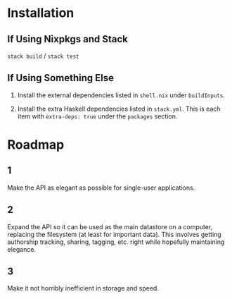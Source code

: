 # Installation

## If Using Nixpkgs and Stack

`stack build` / `stack test`

## If Using Something Else

1. Install the external dependencies listed in `shell.nix` under `buildInputs`.

2. Install the extra Haskell dependencies listed in `stack.yml`. This is each item with `extra-deps: true` under the `packages` section.

# Roadmap

## 1

Make the API as elegant as possible for single-user applications.

## 2

Expand the API so it can be used as the main datastore on a computer, replacing the filesystem (at least for important data). This involves getting authorship tracking, sharing, tagging, etc. right while hopefully maintaining elegance.

## 3

Make it not horribly inefficient in storage and speed.
